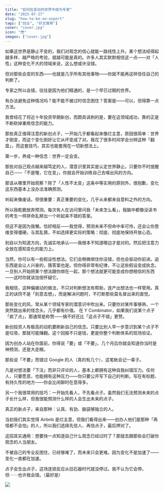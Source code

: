 ```yaml
---
title: "如何在变动的世界中成为专家"
date: "2025-07-27"
slug: "how-to-be-an-expert"
tags: ["创业", "好文推荐"]
cover: "cover.jpg"
icon: "😎"
images: ["cover.jpg"]
---
```

如果这世界是静止不变的，我们对观念的信心就能一路线性上升。某个想法经得起越多样、越严格的考验，就越可能是真的。许多人其实默默相信这一点——对「人性」这种变化不大的领域来说，这么想或许没错。



但对那些会变的东西——也就是几乎所有其他事物——你就不能再这样信任自己的判断了。



专家之所以会错，往往是因为他们精通的，是一个早已过期的世界。



有办法避免这种情况吗？能不能不被过时信念困住？答案是——可以，但得靠一点方法。



我曾经花了将近十年投资早期新创，而颇具讽刺的是，要在这领域成功，靠的正是不断砍掉重练信念的能力。



那些真正值得注意的新创点子，一开始几乎都看起来像烂主意，原因很简单：世界才刚变，而这个变化刚好让它从坏变成了对。我花了很多时间学会分辨这种「翻盘」，而这套技巧，其实也能套用在一切新想法上。



第一步，养成一种信念：世界一定会变。



那些对自己观点越来越笃定的人，潜意识里其实是认定世界静止。只要你不时提醒自己——「不是喔，它在变」，你就会开始训练自己去嗅出风的方向。



那该从哪里开始观察？除了「人性不太变」这条中等实用的原则外，很抱歉，变化这东西基本上没办法准确预测。



听起来像废话，但很重要：真正重要的变化，几乎从来都来自意料之外的方向。



所以我乾脆放弃预测。每次有人在访问里问我「未来怎么看」，我脑中都像没读书的考生一样拼命乱掰出一个听起来不错的答案。



但这不是因为我懒。恰好相反——我觉得，预测未来不但命中率可怜，还会让你思维变得僵硬。与其乱猜，不如选择更实际的策略：彻底、彻底地保持开放心态。



别自以为知道方向，先诚实地承认——我根本不知道哪边才是对的。然后把注意力全放在感知变化的能力上。



当然，你可以有一些假设性想法。它们会稍微绑住你没错，但也会驱动你前进。追东西是会让人兴奋的，猜答案也是。但你得非常有纪律，不让这些假设变成执念。
一旦别人开始把某个想法跟你绑在一起，那个想法就更可能变成你想相信的东西——这时你就该加倍怀疑它。



我相信，这种偏被动的做法，不只对判断想法有帮助，连产出想法也一样管用。真正的诀窍不是「刻意去想」，而是解决问题时，不打断那些莫名冒出来的直觉。



那些变化的风，常从某个领域专家的潜意识中吹出来。只要你对某件事够熟，一个突然跳出来的怪念头，几乎都有价值。
在 Y Combinator，如果我们说某个点子「疯了点」，那通常是称赞——搞不好还比「这点子不错」更赞。



新创投资人有极高的动机要刷新自己的信念。只要比别人早一步意识到某个点子不是垃圾，那就可能赚翻。这个回报不只是钱，更是你整个判断体系的现场验证。



因为创办人站在你面前，你得说「要」或「不要」，几个月后你就会知道你当时是神预测，还是大走眼。



那些说「不要」而错过 Google 的人（真的有几个），这笔帐会记一辈子。



凡是对想法要「下注」而非只评论的人，基本上都拥有这种自我纠错压力。任何人，只要愿意，也能拥有这种压力——你只要公开写下自己的判断。写在有标题、有持久性的地方——你会比闲聊时在意得多。



另一个我很常用的技巧：一开始先看人，不先看点子。虽然我们无法预测未来的点子长什么样，但我很能预测什么样的人会生出未来的点子。



真正的新点子，来自那种：认真、有劲、脑袋够独立的人。



当初我们其实觉得 Airbnb 是烂主意，但我们看得出来——创办人他们是那种「再怪都不会怕」的人，所以我们选择先信人、再信点子，最后押对了。



这招其实通用：想要快一点知道自己什么观念已经过时了？那就去跟那些会打破你观念的人当朋友。



不被自己的专业反困住，已经够难了，而未来只会更难。因为变化不是加速了——变化一直都在加速。



点子会生出点子，这场连锁反应从旧石器时代就没停过。我不认为它会停。
但⋯⋯也许我会错。（最好是）




![](https://prod-files-secure.s3.us-west-2.amazonaws.com/112d0858-5090-4d34-a606-b75eb8d65fd2/46476355-9cf3-4e99-9b7a-3531bc426380/1000202064.png?X-Amz-Algorithm=AWS4-HMAC-SHA256&X-Amz-Content-Sha256=UNSIGNED-PAYLOAD&X-Amz-Credential=ASIAZI2LB466QJYYGUCQ%2F20251010%2Fus-west-2%2Fs3%2Faws4_request&X-Amz-Date=20251010T144639Z&X-Amz-Expires=3600&X-Amz-Security-Token=IQoJb3JpZ2luX2VjEFYaCXVzLXdlc3QtMiJIMEYCIQCbCHVdJS5iJ38rjTOHHbIyAqOdQAvic%2FO%2FVMwzV2nj9QIhANyFNK10pJbfLyZUpJ0sSERY0GJ%2Bv2HEoYecfID3voJoKogECO%2F%2F%2F%2F%2F%2F%2F%2F%2F%2F%2FwEQABoMNjM3NDIzMTgzODA1IgzS%2FMei57NuyWtzXy4q3AOSGw2X3whd0Qk%2Fdyv%2B3BnKha6MHRliict%2B3SkCCmPRvObnVWSPwdeLc3gWBqmOzjQTYt6%2FZxcTuxQKqsJrGp6xKFUrBuuF0WHjlvNXlFrpjgnzGXL%2FUJf4DYS%2FhklC%2FUcx8HI9E9waSoaXNS5BQLjtAjjmph99CawzyyFwVgKy4M8L8URVqRZH29qnBSKPxV%2FEBpdPvC4%2F0An0ZVgKkiJNWvirsdR%2BfCOguLkeuoiXm195mUS95PnDHXQ%2BOjQKPUkVJDP9PLgs2wPD1NwZhrkEAmEiVDhNWdxtVxXZaSjPqjgwVtWSjVomTRMv%2BLLA6mKy7yGmVAljWr3pHsXqYOZS6WcmR7m12aipdVZI0wt6KUSCMRau70mOPbNQx6s2fHfgRCXwlh8a3Q7x0Cv%2F9JNFs9zkdZO5SKoV4LHNXyW%2Fa89c8w%2B1zoSIRcN7l85%2BVka1NQcvH7%2B4Xi1B%2F%2FWsDP5I7eTU0UMCNHB6PXwUeN5jBX9FW2Uzhx7839np5f3CoIW02WYMSeneKZPAeOLK2%2FuBFd5aftHe340KZUcGxbOsbCoeayvECmbL8%2BCvRbOCrlMQQ4u0FE6YEG599ynMyh4H2CJdNTJFHrJaTkmpicFJq9tcRM4hfYREfv%2Bx6jDspqTHBjqkATZI8Rffi6aoWJGdr0EoJvw09L872NCiqFuOovXSKIf6f6KZmdAfHIz603Sx0xKKVp27WTmCFiUYyo8g9B3khZN96ORdMcTK4SJ6L6pYIzzmd28G6kpIyWiXmWrq9UthgP%2FDNkyIVx%2BOj55lGoyX82yIkqJsgMn0KoZq8vKGj5HWr%2BDElQoXJEshB00YNRRTL16oGTbmQBINa%2F8iEEqu5JTwa%2Fk3&X-Amz-Signature=912ba8a6d8afa70c9c6fc7054f2c993008a8ee78b6f067ba220362ad5b37c802&X-Amz-SignedHeaders=host&x-amz-checksum-mode=ENABLED&x-id=GetObject)

